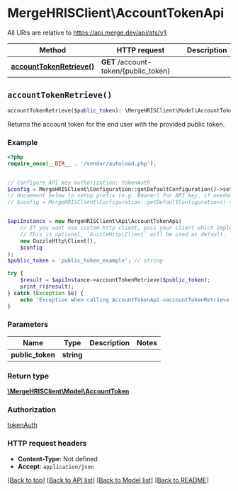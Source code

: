 # MergeHRISClient\AccountTokenApi

All URIs are relative to https://api.merge.dev/api/ats/v1.

Method | HTTP request | Description
------------- | ------------- | -------------
[**accountTokenRetrieve()**](AccountTokenApi.md#accountTokenRetrieve) | **GET** /account-token/{public_token} | 


## `accountTokenRetrieve()`

```php
accountTokenRetrieve($public_token): \MergeHRISClient\Model\AccountToken
```



Returns the account token for the end user with the provided public token.

### Example

```php
<?php
require_once(__DIR__ . '/vendor/autoload.php');


// Configure API key authorization: tokenAuth
$config = MergeHRISClient\Configuration::getDefaultConfiguration()->setApiKey('Authorization', 'YOUR_API_KEY');
// Uncomment below to setup prefix (e.g. Bearer) for API key, if needed
// $config = MergeHRISClient\Configuration::getDefaultConfiguration()->setApiKeyPrefix('Authorization', 'Bearer');


$apiInstance = new MergeHRISClient\Api\AccountTokenApi(
    // If you want use custom http client, pass your client which implements `GuzzleHttp\ClientInterface`.
    // This is optional, `GuzzleHttp\Client` will be used as default.
    new GuzzleHttp\Client(),
    $config
);
$public_token = 'public_token_example'; // string

try {
    $result = $apiInstance->accountTokenRetrieve($public_token);
    print_r($result);
} catch (Exception $e) {
    echo 'Exception when calling AccountTokenApi->accountTokenRetrieve: ', $e->getMessage(), PHP_EOL;
}
```

### Parameters

Name | Type | Description  | Notes
------------- | ------------- | ------------- | -------------
 **public_token** | **string**|  |

### Return type

[**\MergeHRISClient\Model\AccountToken**](../Model/AccountToken.md)

### Authorization

[tokenAuth](../../README.md#tokenAuth)

### HTTP request headers

- **Content-Type**: Not defined
- **Accept**: `application/json`

[[Back to top]](#) [[Back to API list]](../../README.md#endpoints)
[[Back to Model list]](../../README.md#models)
[[Back to README]](../../README.md)
